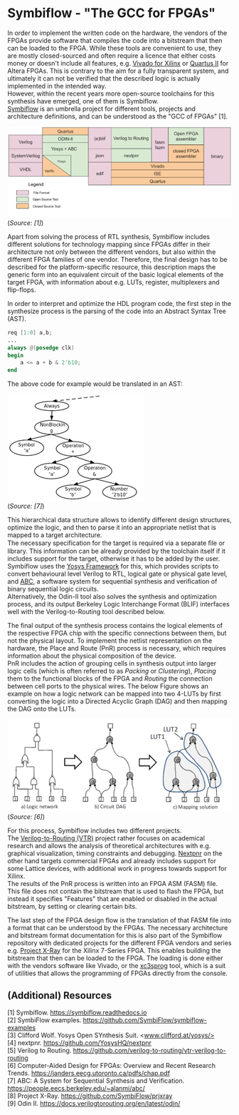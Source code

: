 # Symbiflow - "The GCC for FPGAs"

In order to implement the written code on the hardware, the vendors of the FPGAs provide software that compiles the code into a bitstream that then can be loaded to the FPGA. While these tools are convenient to use, they are mostly closed-sourced and often require a licence that either costs money or doesn't include all features, e.g. [Vivado for Xilinx](https://euler.ecs.umass.edu/ece232/pdf/03-verilog-11.pdf) or [Quartus II](www.intel.com/content/www/us/en/software/programmable/quartus-prime/overview.html) for Altera FPGAs.
This is contrary to the aim for a fully transparent system, and ultimately it can not be verified that the described logic is actually implemented in the intended way.  
However, within the recent years more open-source toolchains for this synthesis have emerged, one of them is Symbiflow.  
[Symbiflow](https://symbiflow.github.io) is an umbrella project for different tools, projects and architecture definitions, and can be understood as the "GCC of FPGAs" [1].

![Symbiflow Toolchain design flow](images/toolchain-flow.png)
(*Source: [1]*)  

Apart from solving the process of RTL synthesis, Symbiflow includes different solutions for technology mapping since FPGAs differ in their architecture not only between the different vendors, but also within the different FPGA families of one vendor. Therefore, the final design has to be described for the platform-specific resource, this description maps the generic form into an equivalent circuit of the basic logical elements of the target FPGA, with information about e.g. LUTs, register, multiplexers and flip-flops.

In order to interpret and optimize the HDL program code, the first step in the synthesize process is the parsing of the code into an Abstract Syntax Tree (AST).

```verilog
req [1:0] a,b;
...
always @(posedge clk)
begin
    a <= a + b & 2'b10;
end
```

The above code for example would be translated in an AST:

![Verilog code synthesized into AST](images/ast.png)  
(*Source: [7]*)

This hierarchical data structure allows to identify different design structures, optimize the logic, and then to parse it into an appropriate netlist that is mapped to a target architecture.  
The necessary specification for the target is required via a separate ﬁle or library.
This information can be already provided by the toolchain itself if it includes support for the target, otherwise it has to be added by the user.
Symbiflow uses the [Yosys Framework](www.clifford.at/yosys/) for this, which provides scripts to convert behavioural level Verilog to RTL, logical gate or physical gate level, and [ABC](https://people.eecs.berkeley.edu/~alanmi/abc/), a software system for sequential synthesis and verification of binary sequential logic circuits.  
Alternatively, the Odin-II tool also solves the synthesis and optimization process, and its output Berkeley Logic Interchange Format (BLIF) interfaces well with the Verilog-to-Routing tool described below.

The final output of the synthesis process contains the logical elements of the respective FPGA chip with the specific connections between them, but not the physical layout. To implement the netlist representation on the hardware, the Place and Route (PnR) process is necessary, which requires information about the physical composition of the device.  
PnR includes the action of grouping cells in synthesis output into larger logic cells (which is often referred to as *Packing* or *Clustering*), *Placing* them to the functional blocks of the FPGA and *Routing* the connection between cell ports to the physical wires. The below Figure shows an example on how a logic network can be mapped into two 4-LUTs by first converting the logic into a Directed Acyclic Graph (DAG) and then mapping the DAG onto the LUTs.

![Logic circuit, DAG and mapping solution](images/mapping.png)  
(*Source: [6]*)

For this process, Symbiflow includes two different projects.  
The [Verilog-to-Routing (VTR)](https://github.com/verilog-to-routing/vtr-verilog-to-routing) project rather focuses on academical research and allows the analysis of theoretical architectures with e.g. graphical visualization, timing constraints and debugging. [Nextpnr](https://github.com/YosysHQ/nextpnr) on the other hand targets commercial FPGAs and already includes support for some Lattice devices, with additional work in progress towards support for Xilinx.  
The results of the PnR process is written into an FPGA ASM (FASM) file.  This file does not contain the bitstream that is used to flash the FPGA, but instead it specifies "Features" that are enabled or disabled in the actual bitstream, by setting or clearing certain bits.

The last step of the FPGA design flow is the translation of that FASM file into a format that can be understood by the FPGAs. The necessary architecture and bitstream format documentation for this is also part of the Symbiflow repository with  dedicated projects for the different FPGA vendors and series e.g. [Project X-Ray](https://github.com/SymbiFlow/prjxray) for the Xilinx 7-Series FPGA.
This enables building the bitstream that then can be loaded to the FPGA.
The loading is done either with the vendors software like Vivado, or the [xc3sprog](https://github.com/matrix-io/xc3sprog) tool, which is a suit of utilities that allows the programming of FPGAs directly from the console.

## (Additional) Resources

[1] Symbiflow. <https://symbiflow.readthedocs.io>  
[2] SymbiFlow examples. <https://github.com/SymbiFlow/symbiflow-examples>  
[3] Clifford Wolf. Yosys Open SYnthesis Suit. <www.clifford.at/yosys/>  
[4] nextpnr. <https://github.com/YosysHQ/nextpnr>  
[5] Verilog to Routing. <https://github.com/verilog-to-routing/vtr-verilog-to-routing>  
[6] Computer-Aided Design for FPGAs: Overview and Recent Research Trends. <https://janders.eecg.utoronto.ca/pdfs/chap.pdf>  
[7] ABC: A System for Sequential Synthesis and Verification. <https://people.eecs.berkeley.edu/~alanmi/abc/>  
[8] Project X-Ray. <https://github.com/SymbiFlow/prjxray>  
[9] Odin II. <https://docs.verilogtorouting.org/en/latest/odin/>

